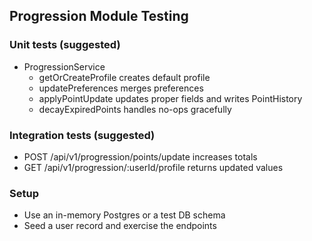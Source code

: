 ## Progression Module Testing

### Unit tests (suggested)

- ProgressionService
  - getOrCreateProfile creates default profile
  - updatePreferences merges preferences
  - applyPointUpdate updates proper fields and writes PointHistory
  - decayExpiredPoints handles no-ops gracefully

### Integration tests (suggested)

- POST /api/v1/progression/points/update increases totals
- GET /api/v1/progression/:userId/profile returns updated values

### Setup

- Use an in-memory Postgres or a test DB schema
- Seed a user record and exercise the endpoints
